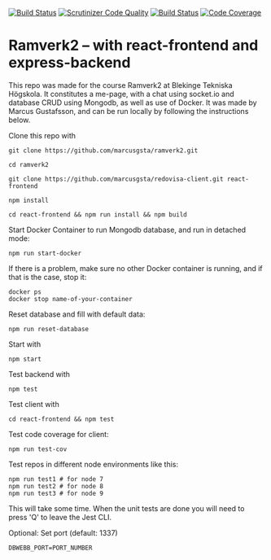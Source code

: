 [![Build Status](https://travis-ci.org/marcusgsta/ramverk2.svg?branch=master)](https://travis-ci.org/marcusgsta/ramverk2)
[![Scrutinizer Code Quality](https://scrutinizer-ci.com/g/marcusgsta/ramverk2/badges/quality-score.png?b=master)](https://scrutinizer-ci.com/g/marcusgsta/ramverk2/?branch=master)
[![Build Status](https://scrutinizer-ci.com/g/marcusgsta/ramverk2/badges/build.png?b=master)](https://scrutinizer-ci.com/g/marcusgsta/ramverk2/build-status/master)
[![Code Coverage](https://scrutinizer-ci.com/g/marcusgsta/ramverk2/badges/coverage.png?b=master)](https://scrutinizer-ci.com/g/marcusgsta/ramverk2/?branch=master)

# Ramverk2 – with react-frontend and express-backend

This repo was made for the course Ramverk2 at Blekinge Tekniska Högskola. It constitutes a me-page, with a chat using socket.io and database CRUD using Mongodb, as well as use of Docker. It was made by Marcus Gustafsson, and can be run locally by following the instructions below.

Clone this repo with

```
git clone https://github.com/marcusgsta/ramverk2.git

cd ramverk2

git clone https://github.com/marcusgsta/redovisa-client.git react-frontend

npm install

cd react-frontend && npm run install && npm build
```

Start Docker Container to run Mongodb database, and run in detached mode:

```
npm run start-docker
```

If there is a problem, make sure no other Docker container is running, and if that is the case, stop it:
```
docker ps
docker stop name-of-your-container
```

Reset database and fill with default data:
```
npm run reset-database
```

Start with
```
npm start
```

Test backend with
```
npm test
```
Test client with
```
cd react-frontend && npm test
```

Test code coverage for client:
```
npm run test-cov
```

Test repos in different node environments like this:
```
npm run test1 # for node 7
npm run test2 # for node 8
npm run test3 # for node 9
```
This will take some time. When the unit tests are done you will need to press 'Q' to leave the Jest CLI.

Optional: Set port (default: 1337)
```
DBWEBB_PORT=PORT_NUMBER
```
